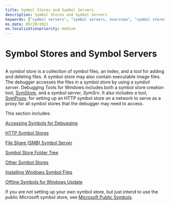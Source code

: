 ```yaml
---
title: Symbol Stores and Symbol Servers
description: Symbol Stores and Symbol Servers
keywords: ["symbol servers", "symbol servers, overview", "symbol stores", "symbol stores, overview", "SymSrv", "SymSrv, overview", "SymStore", "SymStore, overview"]
ms.date: 09/29/2021
ms.localizationpriority: medium
---
```


# Symbol Stores and Symbol Servers


## <span id="ddk_using_symbol_servers_and_symbol_stores_dbg"></span><span id="DDK_USING_SYMBOL_SERVERS_AND_SYMBOL_STORES_DBG"></span>


A *symbol store* is a collection of symbol files, an index, and a tool for adding and deleting files. A symbol store may also contain executable image files. The debugger accesses the files in a symbol store by using a *symbol server*. Debugging Tools for Windows includes both a symbol store creation tool, [SymStore](symstore.md), and a symbol server, *SymSrv*. It also includes a tool, [SymProxy](symproxy.md), for setting up an HTTP symbol store on a network to serve as a proxy for all symbol stores that the debugger may need to access.

This section includes:

[Accessing Symbols for Debugging](accessing-symbols-for-debugging.md)

[HTTP Symbol Stores](http-symbol-stores.md)

[File Share (SMB) Symbol Server](file-share--smb--symbol-server.md)

[Symbol Store Folder Tree](symbol-store-folder-tree.md)

[Other Symbol Stores](other-symbol-stores.md)

[Installing Windows Symbol Files](installing-windows-symbol-files.md)

[Offline Symbols for Windows Update](symbols-windows-update.md)

If you are not setting up your own symbol store, but just intend to use the public Microsoft symbol store, see [Microsoft Public Symbols](microsoft-public-symbols.md).


